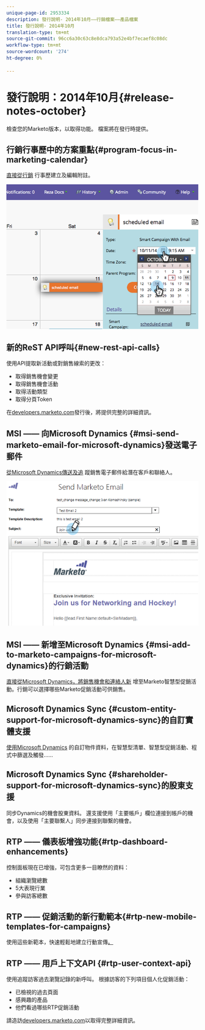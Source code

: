 ```yaml
---
unique-page-id: 2953334
description: 發行說明- 2014年10月——行銷檔案——產品檔案
title: 發行說明- 2014年10月
translation-type: tm+mt
source-git-commit: 96cc6a30c63c8e8dca793a52e4bf7ecaef8c08dc
workflow-type: tm+mt
source-wordcount: '274'
ht-degree: 0%

---
```



# 發行說明：2014年10月{#release-notes-october}

檢查您的Marketo版本，以取得功能。 檔案將在發行時提供。

## 行銷行事歷中的方案重點{#program-focus-in-marketing-calendar}

[直接從行銷](../../product-docs/core-marketo-concepts/marketing-calendar/understanding-the-calendar/understand-enable-program-focus.md) 行事歷建立及編輯附註。

![](assets/image2014-10-20-11-3a48-3a51.png)

## 新的ReST API呼叫{#new-rest-api-calls}

使用API提取新活動或對銷售線索的更改：

* 取得銷售機會變更
* 取得銷售機會活動
* 取得活動類型
* 取得分頁Token

在[developers.marketo.com](http://developers.marketo.com/documentation/rest/)發行後，將提供完整的詳細資訊。

## MSI —— 向Microsoft Dynamics {#msi-send-marketo-email-for-microsoft-dynamics}發送電子郵件

[從Microsoft Dynamics傳送及追](../../product-docs/marketo-sales-insight/msi-for-microsoft-dynamics/setting-up-and-using/send-a-marketo-sales-email-from-microsoft-dynamics.md) 蹤銷售電子郵件給潛在客戶和聯絡人。

![](assets/image2014-10-20-11-3a49-3a25.png)

## MSI —— 新增至Microsoft Dynamics {#msi-add-to-marketo-campaigns-for-microsoft-dynamics}的行銷活動

[直接從Microsoft Dynamics，將銷售機會和連絡人新](../../product-docs/marketo-sales-insight/msi-for-microsoft-dynamics/setting-up-and-using/add-a-lead-contact-to-a-marketo-campaign-from-microsoft-dynamics.md) 增至Marketo智慧型促銷活動。行銷可以選擇哪些Marketo促銷活動可供銷售。

## Microsoft Dynamics Sync {#custom-entity-support-for-microsoft-dynamics-sync}的自訂實體支援

[使用Microsoft Dynamics](../../product-docs/crm-sync/microsoft-dynamics-sync/microsoft-dynamics-sync-details/microsoft-dynamics-sync-custom-entity-sync/enable-sync-for-a-custom-entity.md) 的自訂物件資料，在智慧型清單、智慧型促銷活動、程式中篩選及觸發……

## Microsoft Dynamics Sync {#shareholder-support-for-microsoft-dynamics-sync}的股東支援

同步Dynamics的機會股東資料。 還支援使用「主要帳戶」欄位連接到帳戶的機會，以及使用「主要聯繫人」同步連接到聯繫的機會。

## RTP —— 儀表板增強功能{#rtp-dashboard-enhancements}

控制面板現在已增強，可包含更多一目瞭然的資料：

* 組織瀏覽總數
* 5大表現行業
* 參與訪客總數

## RTP —— 促銷活動的新行動範本{#rtp-new-mobile-templates-for-campaigns}

使用這些新範本，快速輕鬆地建立行動宣傳[。](../../product-docs/web-personalization/using-templates/using-templates-to-create-web-campaigns.md)

## RTP —— 用戶上下文API {#rtp-user-context-api}

使用追蹤訪客過去瀏覽記錄的新呼叫。 根據訪客的下列項目個人化促銷活動：

* 已檢視的過去頁面
* 感興趣的產品
* 他們看過哪些RTP促銷活動

請造訪[developers.marketo.com](http://developers.marketo.com/documentation/websites/rtp-js-api/)以取得完整詳細資訊。

